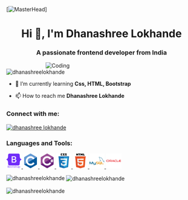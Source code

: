 [![MasterHead](https%3A%2F%2Fcdn.dribbble.com%2Fuserupload%2F23854044%2Ffile%2Foriginal-5e84ed56c6b3568265f5fafb6a8e4ecc.gif&imgrefurl=https%3A%2F%2Fdribbble.com%2Fshots%2F5574718-Web-development-animation&docid=q0epfIU-GtGc1M&tbnid=FB2mwNjt-WiSWM&vet=12ahUKEwiN7OPUzcaNAxUzmq8BHZBsEacQM3oECBoQAA..i&w=800&h=600&hcb=2&ved=2ahUKEwiN7OPUzcaNAxUzmq8BHZBsEacQM3oECBoQAA)]<h1 align="center">Hi 👋, I'm Dhanashree Lokhande</h1>
<h3 align="center">A passionate frontend developer from India</h3>
<img align="right" alt="Coding" width="400" src="https://media.tenor.com/rePDfDWO3XoAAAAd/hacking.gif">

<p align="left"> <img src="https://komarev.com/ghpvc/?username=dhanashreelokhande&label=Profile%20views&color=0e75b6&style=flat" alt="dhanashreelokhande" /> </p>

- 🌱 I’m currently learning **Css, HTML, Bootstrap**

- 📫 How to reach me **Dhanashree Lokhande**

<h3 align="left">Connect with me:</h3>
<p align="left">
<a href="https://linkedin.com/in/dhanashree lokhande" target="blank"><img align="center" src="https://raw.githubusercontent.com/rahuldkjain/github-profile-readme-generator/master/src/images/icons/Social/linked-in-alt.svg" alt="dhanashree lokhande" height="30" width="40" /></a>
</p>

<h3 align="left">Languages and Tools:</h3>
<p align="left"> <a href="https://getbootstrap.com" target="_blank" rel="noreferrer"> <img src="https://raw.githubusercontent.com/devicons/devicon/master/icons/bootstrap/bootstrap-plain-wordmark.svg" alt="bootstrap" width="40" height="40"/> </a> <a href="https://www.cprogramming.com/" target="_blank" rel="noreferrer"> <img src="https://raw.githubusercontent.com/devicons/devicon/master/icons/c/c-original.svg" alt="c" width="40" height="40"/> </a> <a href="https://www.w3schools.com/cs/" target="_blank" rel="noreferrer"> <img src="https://raw.githubusercontent.com/devicons/devicon/master/icons/csharp/csharp-original.svg" alt="csharp" width="40" height="40"/> </a> <a href="https://www.w3schools.com/css/" target="_blank" rel="noreferrer"> <img src="https://raw.githubusercontent.com/devicons/devicon/master/icons/css3/css3-original-wordmark.svg" alt="css3" width="40" height="40"/> </a> <a href="https://www.w3.org/html/" target="_blank" rel="noreferrer"> <img src="https://raw.githubusercontent.com/devicons/devicon/master/icons/html5/html5-original-wordmark.svg" alt="html5" width="40" height="40"/> </a> <a href="https://www.mysql.com/" target="_blank" rel="noreferrer"> <img src="https://raw.githubusercontent.com/devicons/devicon/master/icons/mysql/mysql-original-wordmark.svg" alt="mysql" width="40" height="40"/> </a> <a href="https://www.oracle.com/" target="_blank" rel="noreferrer"> <img src="https://raw.githubusercontent.com/devicons/devicon/master/icons/oracle/oracle-original.svg" alt="oracle" width="40" height="40"/> </a> </p>

<p><img align="left" src="https://github-readme-stats.vercel.app/api/top-langs?username=dhanashreelokhande&show_icons=true&locale=en&layout=compact" alt="dhanashreelokhande" /></p>

<p>&nbsp;<img align="center" src="https://github-readme-stats.vercel.app/api?username=dhanashreelokhande&show_icons=true&locale=en" alt="dhanashreelokhande" /></p>

<p><img align="center" src="https://github-readme-streak-stats.herokuapp.com/?user=dhanashreelokhande&" alt="dhanashreelokhande" /></p>

